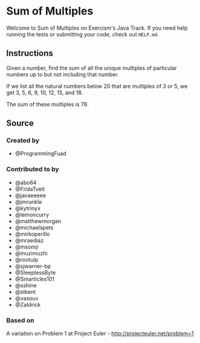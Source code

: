 # Sum of Multiples

Welcome to Sum of Multiples on Exercism's Java Track.
If you need help running the tests or submitting your code, check out `HELP.md`.

## Instructions

Given a number, find the sum of all the unique multiples of particular numbers up to
but not including that number.

If we list all the natural numbers below 20 that are multiples of 3 or 5,
we get 3, 5, 6, 9, 10, 12, 15, and 18.

The sum of these multiples is 78.

## Source

### Created by

- @ProgrammingFuad

### Contributed to by

- @abo64
- @FridaTveit
- @javaeeeee
- @jmrunkle
- @kytrinyx
- @lemoncurry
- @matthewmorgan
- @michaelspets
- @mirkoperillo
- @mraediaz
- @msomji
- @muzimuzhi
- @rootulp
- @sjwarner-bp
- @SleeplessByte
- @Smarticles101
- @sshine
- @stkent
- @vasouv
- @Zaldrick

### Based on

A variation on Problem 1 at Project Euler - http://projecteuler.net/problem=1
